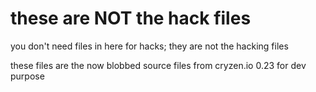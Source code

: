 # these are NOT the hack files

you don't need files in here for hacks; they are not the hacking files

these files are the now blobbed source files from cryzen.io 0.23 for dev purpose
